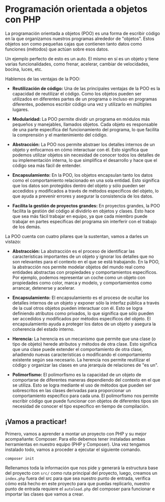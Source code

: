 # Programación orientada a objetos con PHP

La programación orientada a objetos (POO) es una forma de escribir código en la que organizamos nuestros programas alrededor de "objetos". Estos objetos son como pequeñas cajas que contienen tanto datos como funciones (métodos) que actúan sobre esos datos.

Un ejemplo perfecto de esto es un auto. El mismo en sí es un objeto y tiene varias funcionalidades, como frenar, acelerar, cambiar de velocidades, bocina, luces, etc.

Hablemos de las ventajas de la POO:

* **Reutilización de código:** Una de las principales ventajas de la POO es la capacidad de reutilizar el código. Como los objetos pueden ser utilizados en diferentes partes de un programa o incluso en programas diferentes, podemos escribir código una vez y utilizarlo en múltiples lugares.

* **Modularidad:** La POO permite dividir un programa en módulos más pequeños y manejables, llamados objetos. Cada objeto es responsable de una parte específica del funcionamiento del programa, lo que facilita la comprensión y el mantenimiento del código.

* **Abstracción:** La POO nos permite abstraer los detalles internos de un objeto y enfocarnos en cómo interactuar con él. Esto significa que podemos utilizar objetos sin necesidad de conocer todos los detalles de su implementación interna, lo que simplifica el desarrollo y hace que el código sea más fácil de entender.

* **Encapsulamiento:** En la POO, los objetos encapsulan tanto los datos como el comportamiento relacionado en una sola entidad. Esto significa que los datos son protegidos dentro del objeto y sólo pueden ser accedidos y modificados a través de métodos específicos del objeto, lo que ayuda a prevenir errores y asegurar la consistencia de los datos.

* **Facilita la gestión de proyectos grandes:** En proyectos grandes, la POO facilita la gestión del código al dividirlo en objetos y clases. Esto hace que sea más fácil trabajar en equipo, ya que cada miembro puede trabajar en partes específicas del programa sin interferir con el trabajo de los demás.

La POO cuenta con cuatro pilares que la sustentan, vamos a darles un vistazo:

* **Abstracción:** La abstracción es el proceso de identificar las características importantes de un objeto y ignorar los detalles que no son relevantes para el contexto en el que se está trabajando. En la POO, la abstracción nos permite modelar objetos del mundo real como entidades abstractas con propiedades y comportamientos específicos. Por ejemplo, podemos representar un coche como un objeto con propiedades como color, marca y modelo, y comportamientos como arrancar, detenerse y acelerar.

* **Encapsulamiento:** El encapsulamiento es el proceso de ocultar los detalles internos de un objeto y exponer sólo la interfaz pública a través de la cual otros objetos pueden interactuar con él. Esto se logra definiendo atributos como privados, lo que significa que sólo pueden ser accedidos y modificados por métodos específicos del objeto. El encapsulamiento ayuda a proteger los datos de un objeto y asegura la coherencia del estado interno.

* **Herencia:** La herencia es un mecanismo que permite que una clase (o tipo de objeto) herede atributos y métodos de otra clase. Esto significa que una clase puede extender el comportamiento de otra clase, añadiendo nuevas características o modificando el comportamiento existente según sea necesario. La herencia nos permite reutilizar el código y organizar las clases en una jerarquía de relaciones de "es un".

* **Polimorfismo:** El polimorfismo es la capacidad de un objeto de comportarse de diferentes maneras dependiendo del contexto en el que se utiliza. Esto se logra mediante el uso de métodos que pueden ser sobrescritos en las clases derivadas para proporcionar un comportamiento específico para cada una. El polimorfismo nos permite escribir código que puede funcionar con objetos de diferentes tipos sin necesidad de conocer el tipo específico en tiempo de compilación.

## ¡Vamos a practicar!

Primero, vamos a aprender a montar un proyecto con PHP y su mejor acompañante: Composer. Para ello debemos tener instaladas ambas herramientas en nuestro equipo (PHP y Composer). Una vez tengamos instalado todo, vamos a proceder a ejecutar el siguiente comando.

```
composer init
```

Rellenamos toda la información que nos pide y generará la estructura base del proyecto con `src/` como ruta principal del proyecto, luego, creamos un `index.php` fuera del src para que sea nuestro punto de entrada, verifica cómo está hecho en este proyecto para que puedas replicarlo, nuestro punto de entrada requiere el `autoload.php` del composer para funcionar e importar las clases que vamos a crear.